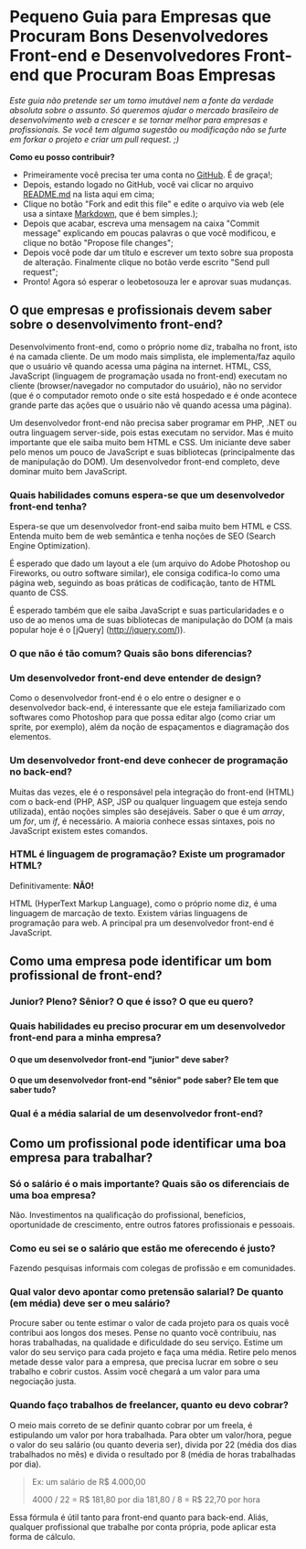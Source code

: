 # Pequeno Guia para Empresas que Procuram Bons Desenvolvedores Front-end e Desenvolvedores Front-end que Procuram Boas Empresas


*Este guia não pretende ser um tomo imutável nem a fonte da verdade absoluta sobre o assunto. Só queremos ajudar o mercado brasileiro de desenvolvimento web a crescer e se tornar melhor para empresas e profissionais. Se você tem alguma sugestão ou modificação não se furte em forkar o projeto e criar um pull request. ;)*

**Como eu posso contribuir?**

* Primeiramente você precisa ter uma conta no [GitHub](http://github.com). É de graça!;
* Depois, estando logado no GitHub, você vai clicar no arquivo [README.md](https://github.com/leobetosouza/bons-front-enders/blob/master/README.md) na lista aqui em cima;
* Clique no botão "Fork and edit this file" e edite o arquivo via web (ele usa a sintaxe [Markdown](http://daringfireball.net/projects/markdown/syntax), que é bem simples.);
* Depois que acabar, escreva uma mensagem na caixa "Commit message" explicando em poucas palavras o que você modificou, e clique no botão "Propose file changes";
* Depois você pode dar um título e escrever um texto sobre sua proposta de alteração. Finalmente clique no botão verde escrito "Send pull request";
* Pronto! Agora só esperar o leobetosouza ler e aprovar suas mudanças.


## O que empresas e profissionais devem saber sobre o desenvolvimento front-end?
Desenvolvimento front-end, como o próprio nome diz, trabalha no front, isto é na camada cliente. De um modo mais simplista, ele implementa/faz aquilo que o usuário vê quando acessa uma página na internet. HTML, CSS, JavaScript (linguagem de programação usada no front-end) executam no cliente (browser/navegador no computador do usuário), não no servidor (que é o computador remoto onde o site está hospedado e é onde acontece grande parte das ações que o usuário não vê quando acessa uma página).

Um desenvolvedor front-end não precisa saber programar em PHP, .NET ou outra linguagem server-side, pois estas executam no servidor. Mas é muito importante que ele saiba muito bem HTML e CSS. Um iniciante deve saber pelo menos um pouco de JavaScript e suas bibliotecas (principalmente das de manipulação do DOM). Um desenvolvedor front-end completo, deve dominar muito bem JavaScript.

### Quais habilidades comuns espera-se que um desenvolvedor front-end tenha?
Espera-se que um desenvolvedor front-end saiba muito bem HTML e CSS. Entenda muito bem de web semântica e tenha noções de SEO (Search Engine Optimization).

É esperado que dado um layout a ele (um arquivo do Adobe Photoshop ou Fireworks, ou outro software similar), ele consiga codifica-lo como uma página web, seguindo as boas práticas de codificação, tanto de HTML quanto de CSS.

É esperado também que ele saiba JavaScript e suas particularidades e o uso de ao menos uma de suas bibliotecas de manipulação do DOM (a mais popular hoje é o [jQuery] (http://jquery.com/)).

### O que não é tão comum? Quais são bons diferencias?

### Um desenvolvedor front-end deve entender de design?
Como o desenvolvedor front-end é o elo entre o designer e o desenvolvedor back-end, é interessante que ele esteja familiarizado com softwares como Photoshop para que possa editar algo (como criar um sprite, por exemplo), além da noção de espaçamentos e diagramação dos elementos.

### Um desenvolvedor front-end deve conhecer de programação no back-end?
Muitas das vezes, ele é o responsável pela integração do front-end (HTML) com o back-end (PHP, ASP, JSP ou qualquer linguagem que esteja sendo utilizada), então noções simples são desejáveis. Saber o que é um *array*, um *for*, um *if*, é necessário. A maioria conhece essas sintaxes, pois no JavaScript existem estes comandos.

### HTML é linguagem de programação? Existe um programador HTML?

Definitivamente: **NÃO!**

HTML (HyperText Markup Language), como o próprio nome diz, é uma linguagem de marcação de texto. Existem várias linguagens de programação para web. A principal pra um desenvolvedor front-end é JavaScript.

## Como uma empresa pode identificar um bom profissional de front-end?

### Junior? Pleno? Sênior? O que é isso? O que eu quero?

### Quais habilidades eu preciso procurar em um desenvolvedor front-end para a minha empresa?

#### O que um desenvolvedor front-end "junior" deve saber?

#### O que um desenvolvedor front-end "sênior" pode saber? Ele tem que saber tudo?

### Qual é a média salarial de um desenvolvedor front-end?

## Como um profissional pode identificar uma boa empresa para trabalhar?

### Só o salário é o mais importante? Quais são os diferenciais de uma boa empresa?
Não. Investimentos na qualificação do profissional, benefícios, oportunidade de crescimento, entre outros fatores profissionais e pessoais.


### Como eu sei se o salário que estão me oferecendo é justo?
Fazendo pesquisas informais com colegas de profissão e em comunidades.

### Qual valor devo apontar como pretensão salarial? De quanto (em média) deve ser o meu salário?
Procure saber ou tente estimar o valor de cada projeto para os quais você contribui aos longos dos meses. Pense no quanto você contribuiu, nas horas trabalhadas, na qualidade e dificuldade do seu serviço. Estime um valor do seu serviço para cada projeto e faça uma média. Retire pelo menos metade desse valor para a empresa, que precisa lucrar em sobre o seu trabalho e cobrir custos. Assim você chegará a um valor para uma negociação justa.


### Quando faço trabalhos de freelancer, quanto eu devo cobrar?
O meio mais correto de se definir quanto cobrar por um freela, é estipulando um valor por hora trabalhada.
Para obter um valor/hora, pegue o valor do seu salário (ou quanto deveria ser), divida por 22 (média dos dias trabalhados no mês) e divida o resultado por 8 (média de horas trabalhadas por dia).

>Ex: um salário de R$ 4.000,00
>
>4000 / 22 = R$ 181,80 por dia
>181,80 / 8 = R$ 22,70 por hora

Essa fórmula é útil tanto para front-end quanto para back-end. Aliás, qualquer profissional que trabalhe por conta própria, pode aplicar esta forma de cálculo.